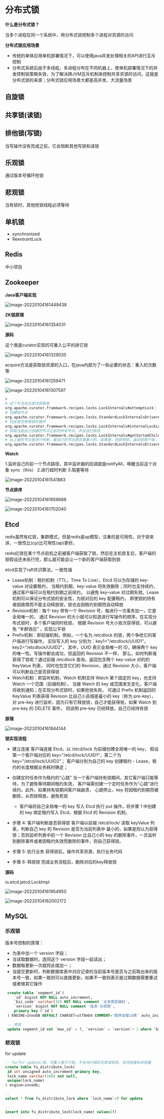 # 分布式锁

**什么是分布式锁？**

当多个进程在同一个系统中，用分布式锁控制多个进程对资源的访问

**分布式锁应用场景**

- 传统的单体应用单机部署情况下，可以使用java并发处理相关的API进行互斥控制
- 分布式系统后由于多线程，多进程分布在不同机器上，使单机部署情况下的并发控制锁策略失效，为了解决跨JVM互斥机制来控制共享资源的访问，这就是分布式锁的来源；分布式锁应用场景大都是高并发、大流量场景



## 自旋锁

## 共享锁(读锁)



## 排他锁(写锁)

当写操作没有完成之前，它会阻断其他写锁和读锁

## 乐观锁

通过版本号循环抢锁

## 悲观锁

当有锁时，其他抢锁线程必须等待



## 单机锁

- synchronized
- ReentrantLock

## Redis

中小项目



## Zookeeper

**Java客户端实现**

![image-20220104161449438](assets/image-20220104161449438.png)

**ZK锁原理**

![image-20220104161354031](assets/image-20220104161354031.png)

**源码**

这个类是curator实现的可重入公平的排它锁

![image-20220104161329035](assets/image-20220104161329035.png)

acquire方法是获取锁资源的入口，在java内部为了一些必要的状态：重入的次数等

![image-20220104161259471](assets/image-20220104161259471.png)

![image-20220104161307597](assets/image-20220104161307597.png)

```sh
# 
# 这个方法会去尝试获取锁
org.apache.curator.framework.recipes.locks.LockInternals#attemptLock：
# 创建锁节点
org.apache.curator.framework.recipes.locks.StandardLockInternalsDriver#createsTheLock
# 判定是否获得锁的循环
org.apache.curator.framework.recipes.locks.LockInternals#internalLockLoop
# 获取当前自己创建的节点之前的所有节点，并且进行排序
org.apache.curator.framework.recipes.locks.LockInternals#getSortedChildren
# 从上面的节点里进行判断，看自己的节点是否是最小的，如果是，则获得锁，返回给客户端；		否则返回自己的前一个节点路径：
org.apache.curator.framework.recipes.locks.StandardLockInternalsDriver#getsTheLock

```

**Watch**

1.监听自己的前一个节点路径，其中监听器的回调就是notifyAll，唤醒当前这个对象 sync（this）
2.进行超时判断
3.阻塞等待

![image-20220104161541883](assets/image-20220104161541883.png)

**节点排序**

![image-20220104161659688](assets/image-20220104161659688.png)

![image-20220104161702040](assets/image-20220104161702040.png)



## Etcd

redis虽然有红锁，集群模式，但是redis是ap模型，注重的是可用性，对于锁来讲，一致性比(cp)比可用性(ap)更好。

redis红锁在某个节点宕机之前被客户端获取了锁，然后在主机恢复后，客户端的锁假设还未执行完，那么就可能会让一个新的客户端获取到锁

etcd实现了raft共识算法，一致性强

- Lease机制：租约机制（TTL，Time To Live），Etcd 可以为存储的 key-value 对设置租约，
  当租约到期，key-value 将失效删除；同时也支持续约，通过客户端可以在租约到期之前续约，
  以避免 key-value 对过期失效。Lease 机制可以保证分布式锁的安全性，为锁对应的 key 配置租约，
  即使锁的持有者因故障而不能主动释放锁，锁也会因租约到期而自动释放
-  Revision机制：每个 key 带有一个 Revision 号，每进行一次事务加一，它是全局唯一的，
  通过 Revision 的大小就可以知道进行写操作的顺序。在实现分布式锁时，多个客户端同时抢锁，
  根据 Revision 号大小依次获得锁，可以避免 “羊群效应” ，实现公平锁
- Prefix机制：即前缀机制。例如，一个名为 /etcdlock 的锁，两个争抢它的客户端进行写操作，
  实际写入的 key 分别为：key1="/etcdlock/UUID1"，key2="/etcdlock/UUID2"，
  其中，UUID 表示全局唯一的 ID，确保两个 key 的唯一性。写操作都会成功，但返回的 Revision 不一样，
  那么，如何判断谁获得了锁呢？通过前缀 /etcdlock 查询，返回包含两个 key-value 对的的 KeyValue 列表，
  同时也包含它们的 Revision，通过 Revision 大小，客户端可以判断自己是否获得锁
- Watch机制：即监听机制，Watch 机制支持 Watch 某个固定的 key，也支持 Watch 一个范围（前缀机制），
  当被 Watch 的 key 或范围发生变化，客户端将收到通知；在实现分布式锁时，如果抢锁失败，
  可通过 Prefix 机制返回的 KeyValue 列表获得 Revision 比自己小且相差最小的 key（称为 pre-key），
  对 pre-key 进行监听，因为只有它释放锁，自己才能获得锁，如果 Watch 到 pre-key 的 DELETE 事件，
  则说明 pre-key 已经释放，自己已经持有锁

**原理**

![image-20220104161844144](assets/image-20220104161844144.png)

**锁实现流程**

- 建立连接
  客户端连接 Etcd，以 /etcd/lock 为前缀创建全局唯一的 key，
  假设第一个客户端对应的 key="/etcd/lock/UUID1"，第二个为 key="/etcd/lock/UUID2"；
  客户端分别为自己的 key 创建租约 - Lease，租约的长度根据业务耗时确定；
- 创建定时任务作为租约的“心跳”
  当一个客户端持有锁期间，其它客户端只能等待，为了避免等待期间租约失效，
  客户端需创建一个定时任务作为“心跳”进行续约。此外，如果持有锁期间客户端崩溃，
  心跳停止，key 将因租约到期而被删除，从而锁释放，避免死锁
  - 客户端将自己全局唯一的 key 写入 Etcd
    执行 put 操作，将步骤 1 中创建的 key 绑定租约写入 Etcd，根据 Etcd 的 Revision 机制，
    														
- 步骤 4: 客户端判断是否获得锁
  客户端以前缀 /etcd/lock/ 读取 keyValue 列表，判断自己 key 的 Revision 是否为当前列表中
  最小的，如果是则认为获得锁；否则监听列表中前一个 Revision 比自己小的 key 的删除事件，一旦监听到删除事件或者因租约失效而删除的事件，则自己获得锁。
- 步骤 5: 执行业务
  获得锁后，操作共享资源，执行业务代码
- 步骤 6: 释放锁
  完成业务流程后，删除对应的key释放锁

**源码**

io.etcd.jetcd.LockImpl

![image-20220104161954950](assets/image-20220104161954950.png)

![image-20220104162002172](assets/image-20220104162002172.png)



## MySQL

### 乐观锁

版本号控制的原理：

- 为表中加一个 version 字段；
- 当读取数据时，连同这个 version 字段一起读出；
- 数据每更新一次就将此值加一；
- 当提交更新时，判断数据库表中对应记录的当前版本号是否与之前取出来的版本号一致，如果一致则可以直接更新，如果不一致则表示是过期数据需要重试或者做其它操作

```sql
 create table `segment_id`(
	`id` bigint NOT NULL auto_increment,
    `biz_code` varchar(16) NOT NULL comment '业务类型编码',
    `version` bigint NOT NULL comment '版本-乐观锁',
    primary key (`id`)
 ) ENGINE=InnoDB DEFAULT CHARSET=utf8mb4 COMMENT='顺序自增id表' auto_increment 1
 
 -- 修改
 update segment_id set `max_id` = ?, `version` = `version`+ 1 where `biz_code` = ? and `version` = ?
```



### 悲观锁
for update
```sql
-- fu(for update)锁，可重入基于行锁，不支持行锁的无效或锁表，支持阻塞和非阻塞
create table fu_distribute_lock(
 id int unsigned auto_increment primary key,
 lock_name varchar(100) not null,
 unique(lock_name)
) engine=innodb;

-- 
select * from fu_distribute_lock where `lock_name`=? for update

-- 
insert into fu_distribute_lock(lock_name) values(?)
```
